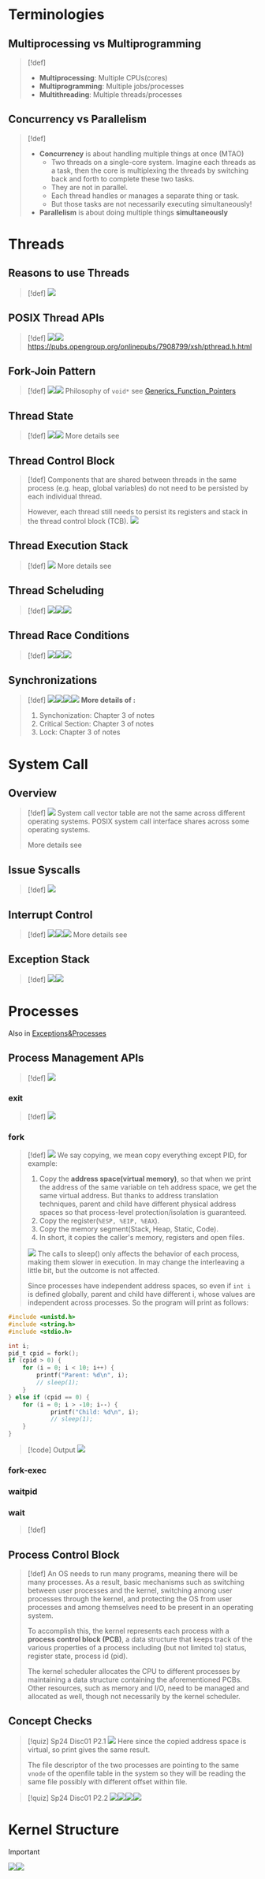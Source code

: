 # Terminologies
## Multiprocessing vs Multiprogramming
> [!def]
> - **Multiprocessing**: Multiple CPUs(cores)
> - **Multiprogramming**: Multiple jobs/processes
> - **Multithreading**: Multiple threads/processes


## Concurrency vs Parallelism
> [!def]
> - **Concurrency** is about handling multiple things at once (MTAO)
> 	- Two threads on a single-core system. Imagine each threads as a task, then the core is multiplexing the threads by switching back and forth to complete these two tasks.
> 	- They are not in parallel.
> 	- Each thread handles or manages a separate thing or task.
> 	- But those tasks are not necessarily executing simultaneously!
> - **Parallelism** is about doing multiple things **simultaneously**




# Threads
## Reasons to use Threads
> [!def]
> ![](1_Threads_and_Processes.assets/image-20240228101125449.png)





## POSIX Thread APIs
> [!def]
> ![](1_Threads_and_Processes.assets/image-20240228095350198.png)![](1_Threads_and_Processes.assets/image-20240228095448378.png)
> https://pubs.opengroup.org/onlinepubs/7908799/xsh/pthread.h.html




## Fork-Join Pattern
> [!def]
> ![](1_Threads_and_Processes.assets/image-20240228095816975.png)![](1_Threads_and_Processes.assets/image-20240228095857220.png)
> Philosophy of `void*` see [Generics_Function_Pointers](../../Machine_Structures/1_C_Language/Generics_Function_Pointers.md)



## Thread State
> [!def]
> ![](1_Threads_and_Processes.assets/image-20240228094754941.png)![](1_Threads_and_Processes.assets/image-20240228094844657.png)
> More details see




## Thread Control Block
> [!def]
> Components that are shared between threads in the same process (e.g. heap, global variables) do not need to be persisted by each individual thread. 
> 
> However, each thread still needs to persist its registers and stack in the thread control block (TCB).
> ![](1_Threads_and_Processes.assets/image-20240228100635682.png)






## Thread Execution Stack
> [!def]
> ![](1_Threads_and_Processes.assets/image-20240228101012590.png)
> More details see 



## Thread Scheluding
> [!def]
> ![](1_Threads_and_Processes.assets/image-20240228101147830.png)![](1_Threads_and_Processes.assets/image-20240228101154249.png)![](1_Threads_and_Processes.assets/image-20240228101215692.png)



## Thread Race Conditions
> [!def]
> ![](1_Threads_and_Processes.assets/image-20240228101350704.png)![](1_Threads_and_Processes.assets/image-20240228101340820.png)![](1_Threads_and_Processes.assets/image-20240228101400699.png)


## Synchronizations
> [!def]
> ![](1_Threads_and_Processes.assets/image-20240228101433433.png)![](1_Threads_and_Processes.assets/image-20240229095604877.png)![](1_Threads_and_Processes.assets/image-20240229095614449.png)![](1_Threads_and_Processes.assets/image-20240229095627810.png)
> **More details of :**
> 1. Synchonization: Chapter 3 of notes
> 2. Critical Section: Chapter 3 of notes
> 3. Lock: Chapter 3 of notes



# System Call
## Overview
> [!def]
> ![](1_Threads_and_Processes.assets/image-20240228095102704.png)
> System call vector table are not the same across different operating systems. POSIX system call interface shares across some operating systems.
> 
> More details see


## Issue Syscalls
> [!def]
> ![](1_Threads_and_Processes.assets/image-20240228095255623.png)


## Interrupt Control
> [!def]
> ![](1_Threads_and_Processes.assets/image-20240228101737300.png)![](1_Threads_and_Processes.assets/image-20240228101817702.png)![](1_Threads_and_Processes.assets/image-20240228101826372.png)
> More details see 


## Exception Stack
> [!def]
> ![](1_Threads_and_Processes.assets/image-20240228102107992.png)![](1_Threads_and_Processes.assets/image-20240228102115827.png)



# Processes
Also in [Exceptions&Processes](../../Machine_Structures/8_Linking_OS_Processes/Exceptions&Processes.md)
## Process Management APIs
> [!def]
> ![](1_Threads_and_Processes.assets/image-20240228102712606.png)


### exit
> [!def]
> ![](1_Threads_and_Processes.assets/image-20240228102756335.png)



### fork
> [!def]
> ![](1_Threads_and_Processes.assets/image-20240228102811864.png)
> We say copying, we mean copy everything except PID, for example:
> 1. Copy the **address space(virtual memory)**, so that when we print the address of the same variable on teh address space, we get the same virtual address. But thanks to address translation techniques, parent and child have different physical address spaces so that process-level protection/isolation is guaranteed.
> 2. Copy the register(`%ESP, %EIP, %EAX`).
> 3. Copy the memory segment(Stack, Heap, Static, Code).
> 4. In short, it copies the caller's memory, registers and open files.
> 
> ![](1_Threads_and_Processes.assets/image-20240228103105503.png)
> The calls to sleep() only affects the behavior of each process, making them slower in execution. In may change the interleaving a little bit, but the outcome is not affected.
> 
> Since processes have independent address spaces, so even if `int i` is defined globally, parent and child have different i, whose values are independent across processes. So the program will print as follows:
```c
#include <unistd.h>
#include <string.h>
#include <stdio.h>

int i;
pid_t cpid = fork();
if (cpid > 0) {
    for (i = 0; i < 10; i++) {
        printf("Parent: %d\n", i);
        // sleep(1);
    }
} else if (cpid == 0) {
    for (i = 0; i > ‐10; i‐‐) {
            printf("Child: %d\n", i);
            // sleep(1);
    }
}
```
> [!code] Output
> ![](1_Threads_and_Processes.assets/image-20240228104753647.png)






### fork-exec 




### waitpid




### wait
> [!def]
> 



## Process Control Block
> [!def]
> An OS needs to run many programs, meaning there will be many processes. As a result, basic mechanisms such as switching between user processes and the kernel, switching among user processes through the kernel, and protecting the OS from user processes and among themselves need to be present in an operating system. 
> 
> To accomplish this, the kernel represents each process with a **process control block (PCB)**, a data structure that keeps track of the various properties of a process including (but not limited to) status, register state, process id (pid). 
> 
> The kernel scheduler allocates the CPU to different processes by maintaining a data structure containing the aforementioned PCBs. Other resources, such as memory and I/O, need to be managed and allocated as well, though not necessarily by the kernel scheduler.



## Concept Checks
> [!quiz] Sp24 Disc01 P2.1
> ![](1_Threads_and_Processes.assets/image-20240229164039249.png)
> Here since the copied address space is virtual, so print gives the same result.
> 
> The file descriptor of the two processes are pointing to the same `vnode` of the openfile table in the system so they will be reading the same file possibly with different offset within file.

> [!quiz] Sp24 Disc01 P2.2
> ![](1_Threads_and_Processes.assets/image-20240229164240082.png)![](1_Threads_and_Processes.assets/image-20240229164514784.png)![](1_Threads_and_Processes.assets/image-20240229164703170.png)![](1_Threads_and_Processes.assets/image-20240229165031172.png)




# Kernel Structure
> [!important]
> ![](1_Threads_and_Processes.assets/image-20240417113319650.png)![](1_Threads_and_Processes.assets/image-20240417113629082.png)





